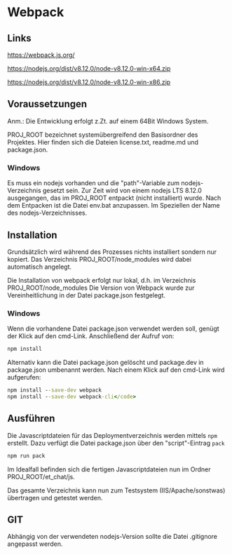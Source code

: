 # Webpack

## Links
https://webpack.js.org/

https://nodejs.org/dist/v8.12.0/node-v8.12.0-win-x64.zip

https://nodejs.org/dist/v8.12.0/node-v8.12.0-win-x86.zip

## Voraussetzungen
Anm.: Die Entwicklung erfolgt z.Zt. auf einem 64Bit Windows System.

PROJ_ROOT bezeichnet systemübergreifend den Basisordner des Projektes.
Hier finden sich die Dateien license.txt, readme.md und package.json.

### Windows
Es muss ein nodejs vorhanden und die "path"-Variable zum nodejs-Verzeichnis gesetzt sein.
Zur Zeit wird von einem nodejs LTS 8.12.0 ausgegangen, das im PROJ_ROOT entpackt (nicht
installiert) wurde. Nach dem Entpacken ist die Datei env.bat anzupassen.
Im Speziellen der Name des nodejs-Verzeichnisses.

## Installation
Grundsätzlich wird während des Prozesses nichts installiert sondern nur kopiert. 
Das Verzeichnis PROJ_ROOT/node_modules wird dabei automatisch angelegt.

Die Installation von webpack erfolgt nur lokal, d.h. im Verzeichnis PROJ_ROOT/node_modules
Die Version von Webpack wurde zur Vereinheitlichung in der Datei package.json festgelegt.

### Windows
Wenn die vorhandene Datei package.json verwendet werden soll, genügt der Klick auf den cmd-Link.
Anschließend der Aufruf von:
```cmd
npm install
```

Alternativ kann die Datei package.json gelöscht und package.dev in package.json umbenannt werden.
Nach einem Klick auf den cmd-Link wird aufgerufen:
```cmd
npm install --save-dev webpack
npm install --save-dev webpack-cli</code>
```

## Ausführen
Die Javascriptdateien für das Deploymentverzeichnis werden mittels <code>npm</code> erstellt.
Dazu verfügt die Datei package.json über den "script"-Eintrag <code>pack</code>
```cmd
npm run pack
```
Im Idealfall befinden sich die fertigen Javascriptdateien nun im Ordner PROJ_ROOT/et_chat/js.

Das gesamte Verzeichnis kann nun zum Testsystem (IIS/Apache/sonstwas) übertragen und getestet werden.

## GIT
Abhängig von der verwendeten nodejs-Version sollte die Datei .gitignore angepasst werden.